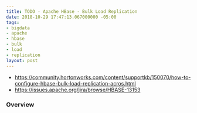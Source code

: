 ```yaml
---
title: TODO - Apache HBase - Bulk Load Replication
date: 2018-10-29 17:47:13.067000000 -05:00
tags:
- bigdata
- apache
- hbase
- bulk
- load
- replication
layout: post
---
```


* https://community.hortonworks.com/content/supportkb/150070/how-to-configure-hbase-bulk-load-replication-acros.html
* https://issues.apache.org/jira/browse/HBASE-13153

### Overview

